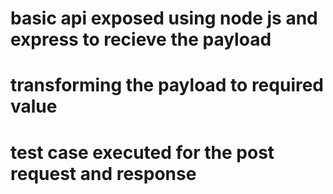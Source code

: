 # basic api exposed using node js and express to recieve the payload 
# transforming the payload to required value
# test case executed for the post request and response